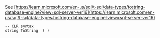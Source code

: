 See [https://learn.microsoft.com/en-us/sql/t-sql/data-types/tostring-database-engine?view=sql-server-ver16](https://learn.microsoft.com/en-us/sql/t-sql/data-types/tostring-database-engine?view=sql-server-ver16)
```
-- CLR syntax
string ToString  ( )
```
